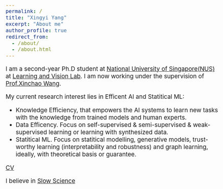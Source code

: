 ```yaml
---
permalink: /
title: "Xingyi Yang"
excerpt: "About me"
author_profile: true
redirect_from: 
  - /about/
  - /about.html
---
```


<style type="text/css">
  body{
  font-size: 14pt;
}
</style>

 I am a second-year Ph.D student at [National University of Singapore(NUS)](https://www.nus.edu.sg/) at [Learning and Vision Lab](http://www.lv-nus.org). I am now working under the supervision of [Prof.Xinchao Wang](https://www.eng.nus.edu.sg/ece/staff/wang-xinchao/). 

My current research interest lies in Efficent AI and Statitical ML:
- Knowledge Efficiency, that empowers the AI systems to learn new tasks with the knowledge from trained models and human experts.
- Data Efficency. Focus on self-supervised & semi-supervised & weak-supervised learning or learning with synthesized data.
- Statitical ML. Focus on statitical modelling, generative models, trust-worthy learning (interpretability and robustness) and graph learning, ideally, with theoretical basis or guarantee.


[CV](http://adamdad.github.io/files/Resume_Xingyi_Yang_20220722.pdf)

I believe in [Slow Science](http://slow-science.org/)
